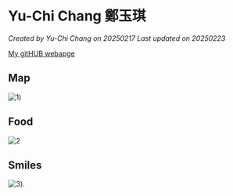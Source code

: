# Yu-Chi Chang 鄭玉琪

*Created by Yu-Chi Chang on 20250217 Last updated on 20250223*


[My gitHUB webapge](https://github.com/Yuchi-Chang-313707029) 


## Map
![1](https://github.com/Yuchi-Chang-313707029/Finance_Economic/blob/main/map.jpg))


## Food

![2](https://github.com/Yuchi-Chang-313707029/Finance_Economic/blob/main/food.jpg)


## Smiles

![3](https://github.com/Yuchi-Chang-313707029/Finance_Economic/blob/main/smile.jpg)).


